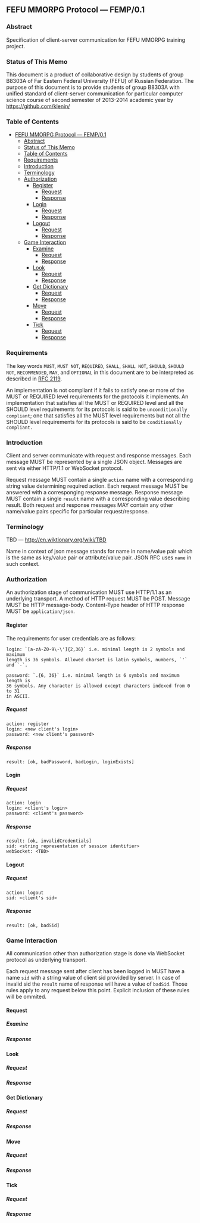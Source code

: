 ## FEFU MMORPG Protocol — FEMP/0.1

### Abstract

Specification of client-server communication for FEFU MMORPG training project.

### Status of This Memo

This document is a product of collaborative design by students of group B8303A
of Far Eastern Federal University (FEFU) of Russian Federation.
The purpose of this document is to provide students of group B8303A with unified
standard of client-server communication for particular computer science course 
of second semester of 2013-2014 academic year by https://github.com/klenin/

### Table of Contents

- [FEFU MMORPG Protocol — FEMP/0.1](#fefu-mmorpg-protocol-—-femp01)
    - [Abstract](#abstract)
    - [Status of This Memo](#status-of-this-memo)
    - [Table of Contents](#table-of-contents)
    - [Requirements](#requirements)
    - [Introduction](#introduction)
    - [Terminology](#terminology)
    - [Authorization](#authorization)
        - [Register](#register)
            - [Request](#request)
            - [Response](#response)
        - [Login](#login)
            - [Request](#request-1)
            - [Response](#response-1)
        - [Logout](#logout)
            - [Request](#request-2)
            - [Response](#response-2)
    - [Game Interaction](#game-interaction)
        - [Examine](#examine)
            - [Request](#request-3)
            - [Response](#response-3)
        - [Look](#look)
            - [Request](#request-4)
            - [Response](#response-4)
        - [Get Dictionary](#get-dictionary)
            - [Request](#request-5)
            - [Response](#response-5)
        - [Move](#move)
            - [Request](#request-6)
            - [Response](#response-6)
        - [Tick](#tick)
            - [Request](#request-7)
            - [Response](#response-7)

### Requirements

The key words `MUST`, `MUST NOT`, `REQUIRED`, `SHALL`, `SHALL NOT`,
`SHOULD`, `SHOULD NOT`, `RECOMMENDED`, `MAY`, and `OPTIONAL` in this
document are to be interpreted as described in
[RFC 2119](https://tools.ietf.org/html/rfc2119).

An implementation is not compliant if it fails to satisfy one or more
of the MUST or REQUIRED level requirements for the protocols it
implements. An implementation that satisfies all the MUST or REQUIRED
level and all the SHOULD level requirements for its protocols is said
to be `unconditionally compliant`; one that satisfies all the MUST
level requirements but not all the SHOULD level requirements for its
protocols is said to be `conditionally compliant.`

### Introduction

Client and server communicate with request and response messages.
Each message MUST be represented by a single JSON object.
Messages are sent via either HTTP/1.1 or WebSocket protocol.

Request message MUST contain a single `action` name with a corresponding string
value determining required action.
Each request message MUST be answered with a corresponging response message.
Response message MUST contain a single `result` name with a corresponding value
describing result.
Both request and response messages MAY contain any other name/value pairs
specific for particular request/response.

### Terminology

TBD — http://en.wiktionary.org/wiki/TBD

Name in context of json message stands for name in name/value pair which is the
same as key/value pair or attribute/value pair. JSON RFC uses `name` in such
context.

### Authorization

An authorization stage of communication MUST use HTTP/1.1 as an underlying
transport. A method of HTTP request MUST be POST. Message MUST be HTTP
message-body. Content-Type header of HTTP response MUST be `application/json`.

#### Register

The requirements for user credentials are as follows:

    login: `[a-zA-Z0-9\-\']{2,36}` i.e. minimal length is 2 symbols and maximum
    length is 36 symbols. Allowed charset is latin symbols, numbers, `'`
    and `-`.

    password: `.{6, 36}` i.e. minimal length is 6 symbols and maximum length is
    36 symbols. Any character is allowed except characters indexed from 0 to 31
    in ASCII.

##### Request

    action: register
    login: <new client's login> 
    password: <new client's password>

##### Response

    result: [ok, badPassword, badLogin, loginExists]

#### Login

##### Request
 
    action: login
    login: <client's login> 
    password: <client's password>

##### Response

    result: [ok, invalidCredentials]
    sid: <string representation of session identifier>
    webSocket: <TBD>

#### Logout

##### Request

    action: logout
    sid: <client's sid>

##### Response

    result: [ok, badSid]

### Game Interaction

All communication other than authorization stage is done via WebSocket protocol
as underlying transport.

Each request message sent after client has been logged in MUST have a name `sid`
with a string value of client sid provided by server. In case of invalid sid the
`result` name of response will have a value of `badSid`. Those rules apply to
any request below this point. Explicit inclusion of these rules will be ommited.

#### Request

##### Examine

##### Response

#### Look

##### Request

##### Response

#### Get Dictionary

##### Request

##### Response

#### Move

##### Request

##### Response

#### Tick

##### Request

##### Response